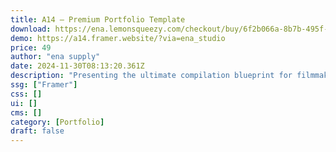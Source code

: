 ```yaml
---
title: A14 — Premium Portfolio Template
download: https://ena.lemonsqueezy.com/checkout/buy/6f2b066a-8b7b-495f-b6f8-2021dd8a2b6f
demo: https://a14.framer.website/?via=ena_studio
price: 49
author: "ena supply"
date: 2024-11-30T08:13:20.361Z
description: "Presenting the ultimate compilation blueprint for filmmakers, producers, and content creators. Display your creations in a manner that seizes your audience's attention. Devised to illuminate your efforts through a spectacular and interactive format, ensuring you distinguish yourself from the rest."
ssg: ["Framer"]
css: []
ui: []
cms: []
category: [Portfolio]
draft: false
---
```

